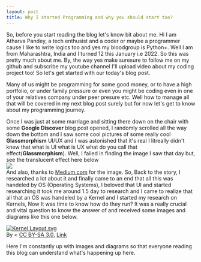 ```yaml
---
layout: post
title: Why I started Programming and why you should start too?
---
```


So, before you start reading the blog let's know bit about me. Hi I am Atharva Pandey, a tech enthusist and a coder or maybe a programmer cause I like to write logics too and yes my bloodgroup is Python+. Well I am from Maharashtra, India and I turned 12 this January i.e 2022. So this was pretty much about me. By, the way yes make suresure to follow me on my github and subscribe my youtube channel I'll upload video about my coding project too! So let's get started with our today's blog post.

Many of us might be programming for some good money, or to have a high portfolio, or under family pressure or even you might be coding even in one of your relatives company under peer presure etc. Well how to manage all that will be covered in my next blog post surely but for now  let's get to know about my programming journey.

Once I was just at some marriage and sitting there down on the chair with some <b>Google Discover</b> blog post opened, I randomly scrolled all the way down the bottom and I saw some cool pictures of some really cool <b>Glassmorphism</b> UI/UX and I was astonished that it's real I litreally didn't knew that what is UI what is UX what do you call that effect(<b>Glassmorphism</b>). Well, I failed in finding the image I saw that day but, see the translucent effect here below
<br>
<img src="https://miro.medium.com/max/1400/1*enjIy7GX5Z3cKwzrSfv7YQ.png">
<br>And also, thanks to <a href="https://medium.com">Medium.com</a> for the image. So, Back to the story, I researched a lot about it and finally came to an end that all this was handeled by OS (Operating Systems), I beloved that UI and started researching it took me around 1.5 day to research and I came to realize that all that an OS was handeled by a Kernel and I started my research on Kernels, Now It was time to know how do they run? It was a really crucial and vital question to know the answer of and received some images and diagrams like this one below.
              
<a href="https://commons.wikimedia.org/wiki/File:Kernel_Layout.svg#/media/File:Kernel_Layout.svg">
<img src="https://upload.wikimedia.org/wikipedia/commons/thumb/8/8f/Kernel_Layout.svg/1200px-Kernel_Layout.svg.png" alt="Kernel Layout.svg"></a><br>By &lt;
<a href="//commons.wikimedia.org/w/index.php?title=User:Bobbo&amp;amp;action=edit&amp;amp;redlink=1" class="new" title="User:Bobbo (page does not exist)"&gt;Bobbo&lt;/a&gt; -&lt;span class="int-own-work" lang="en"&gt;Own work&lt;/span&gt;, 
<a href="https://creativecommons.org/licenses/by-sa/3.0" title="Creative Commons Attribution-Share Alike 3.0">CC BY-SA 3.0</a>, 
<a href="https://commons.wikimedia.org/w/index.php?curid=4392180">Link</a>
<br>

Here I'm constantly up with images and diagrams so that everyone reading this blog can understand what's happening up here.
